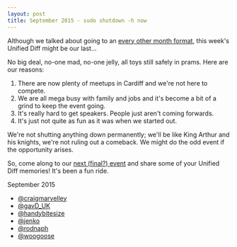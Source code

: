 ```yaml
---
layout: post
title: September 2015 - sudo shutdown -h now
---
```


Although we talked about going to an [every other month format](http://unifieddiff.co.uk/blog/2015/08/07/bi-monthly-format.html), this week's Unified Diff might be our last...

No big deal, no-one mad, no-one jelly, all toys still safely in prams. Here are our reasons:

1. There are now plenty of meetups in Cardiff and we're not here to compete.
1. We are all mega busy with family and jobs and it's become a bit of a grind to keep the event going.
1. It's really hard to get speakers. People just aren't coming forwards.
1. It's just not quite as fun as it was when we started out.

We're not shutting anything down permanently; we'll be like King Arthur and his knights, we're not ruling out a comeback. We might do the odd event if the opportunity arises.

So, come along to our [next (final?) event](http://www.meetup.com/unified-diff/events/224469697/) and share some of your Unified Diff memories! It's been a fun ride.

September 2015

- [@craigmarvelley](https://twitter.com/craigmarvelley)
- [@gavD_UK](https://twitter.com/gavd_UK)
- [@handybitesize](https://twitter.com/handybitesize)
- [@jenko](https://twitter.com/jenko)
- [@rodnaph](https://twitter.com/rodnaph)
- [@woogoose](https://twitter.com/woogoose)
